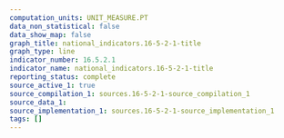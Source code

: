 ```yaml
---
computation_units: UNIT_MEASURE.PT
data_non_statistical: false
data_show_map: false
graph_title: national_indicators.16-5-2-1-title
graph_type: line
indicator_number: 16.5.2.1
indicator_name: national_indicators.16-5-2-1-title
reporting_status: complete
source_active_1: true
source_compilation_1: sources.16-5-2-1-source_compilation_1
source_data_1:
source_implementation_1: sources.16-5-2-1-source_implementation_1
tags: []
---
```

